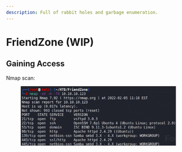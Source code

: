 ```yaml
---
description: Full of rabbit holes and garbage enumeration.
---
```


# FriendZone (WIP)

## Gaining Access

Nmap scan:

<figure><img src="../../../.gitbook/assets/image (11).png" alt=""><figcaption></figcaption></figure>

###
